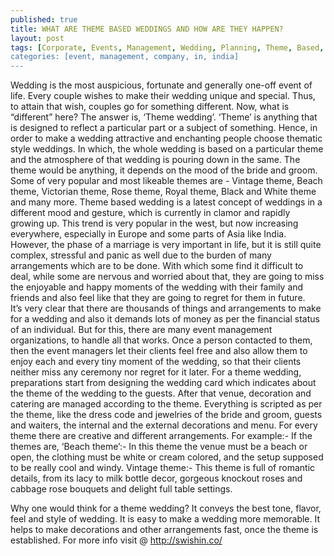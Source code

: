 ```yaml
---
published: true
title: WHAT ARE THEME BASED WEDDINGS AND HOW ARE THEY HAPPEN?
layout: post
tags: [Corporate, Events, Management, Wedding, Planning, Theme, Based, Wedding, Organizer, Event, Management, Company, Live, Musical, Show, Organizer, Trade, Show, Organizer, Government, and, NGO's, show, organizer, ]
categories: [event, management, company, in, india]
---
```

Wedding is the most auspicious, fortunate and generally one-off event of life. Every couple wishes to make their wedding unique and special. Thus, to attain that wish, couples go for something different. Now, what is “different” here?
 The answer is, ‘Theme wedding’. ‘Theme’ is anything that is designed to reflect a particular part or a subject of something. Hence, in order to make a wedding attractive and enchanting people choose thematic style weddings. In which, the whole wedding is based on a particular theme and the atmosphere of that wedding is pouring down in the same. The theme would be anything, it depends on the mood of the bride and groom. Some of very popular and most likeable themes are - Vintage theme, Beach theme, Victorian theme, Rose theme, Royal theme, Black and White theme and many more.
 Theme based wedding is a latest concept of weddings in a different mood and gesture, which is currently in clamor and rapidly growing up. This trend is very popular in the west, but now increasing everywhere, especially in Europe and some parts of Asia like India. However, the phase of a marriage is very important in life, but it is still quite complex, stressful and panic as well due to the burden of many arrangements which are to be done. With which some find it difficult to deal, while some are nervous and worried about that, they are going to miss the enjoyable and happy moments of the wedding with their family and friends and also feel like that they are going to regret for them in future.  
 It’s very clear that there are thousands of things and arrangements to make for a wedding and also it demands lots of money as per the financial status of an individual. But for this, there are many event management organizations, to handle all that works. Once a person contacted to them, then the event managers let their clients feel free and also allow them to enjoy each and every tiny moment of the wedding, so that their clients neither miss any ceremony nor regret for it later. 
For a theme wedding, preparations start from designing the wedding card which indicates about the theme of the wedding to the guests. After that venue, decoration and catering are managed according to the theme. 
Everything is scripted as per the theme, like the dress code and jewelries of the bride and groom, guests and waiters, the internal and the external decorations and menu. For every theme there are creative and different arrangements. 
For example:- If the themes are,
‘Beach theme’:- In this theme the venue must be a beach or open, the clothing must be white or cream colored, and the setup supposed to be really cool and windy. 
Vintage theme:- This theme is full of romantic details, from its lacy to milk bottle decor, gorgeous knockout roses and cabbage rose bouquets and delight full table settings.
 
 Why one would think for a theme wedding?
It conveys the best tone, flavor, feel and style of wedding.
It is easy to make a wedding more memorable.
It helps to make decorations and other arrangements fast, once the theme is established.
For more info visit @ http://swishin.co/